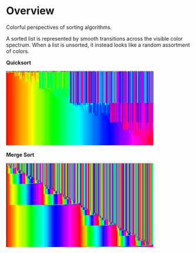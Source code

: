 # Overview

Colorful perspectives of sorting algorithms. 

A sorted list is represented by smooth transitions across the visible color spectrum. When a list is unsorted, it instead looks like a random assortment of colors. 

**Quicksort**

<img src='quicksort.png' width='400' alt='' />

**Merge Sort**

<img src='mergesort.png' width='400' alt='' />
